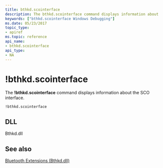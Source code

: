 ```yaml
---
title: bthkd.scointerface
description: The bthkd.scointerface command displays information about the SCO interface.
keywords: ["bthkd.scointerface Windows Debugging"]
ms.date: 05/23/2017
topic_type:
- apiref
ms.topic: reference
api_name:
- bthkd.scointerface
api_type:
- NA
---
```


# !bthkd.scointerface


The **!bthkd.scointerface** command displays information about the SCO interface.

```dbgsyntax
!bthkd.scointerface
```

## <span id="DLL"></span><span id="dll"></span>DLL


Bthkd.dll

## <span id="see_also"></span>See also


[Bluetooth Extensions (Bthkd.dll)](bluetooh-extensions--bthkd-dll-.md)

 

 






